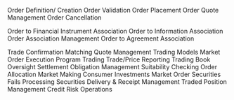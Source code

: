  Order Definition/ Creation
 Order Validation 
 Order Placement
 Order Quote Management
 Order Cancellation

 Order to Financial Instrument Association
 Order to Information Association
 Order Association Management
 Order to Agreement Association

 Trade Confirmation Matching
 Quote Management
 Trading Models
 Market Order Execution
 Program Trading
 Trade/Price Reporting
 Trading Book Oversight
 Settlement Obligation Management
 Suitability Checking
 Order Allocation
 Market Making
 Consumer Investments
 Market Order
 Securities Fails Processing
 Securities Delivery & Receipt Management
 Traded Position Management
 Credit Risk Operations